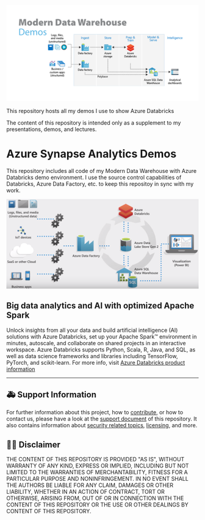 ![Modern Data Warehouse Demos](docs/images/banner.png)

This repository hosts all my demos I use to show Azure Databricks

The content of this repository is intended only as a supplement to my presentations, demos, and lectures.

#  Azure Synapse Analytics Demos
This repository includes all code of my Modern Data Warehouse with Azure Databricks demo environment. I use the source control capabilities of Databricks, Azure Data Factory, etc. to keep this repositoy in sync with my work.

![Modern Data Warehouse Architecture](docs/images/mdwh-architecture.png)

## Big data analytics and AI with optimized Apache Spark
Unlock insights from all your data and build artificial intelligence (AI) solutions with Azure Databricks, set up your Apache Spark™ environment in minutes, autoscale, and collaborate on shared projects in an interactive workspace. Azure Databricks supports Python, Scala, R, Java, and SQL, as well as data science frameworks and libraries including TensorFlow, PyTorch, and scikit-learn.
For more info, visit [Azure Databricks product information](https://azure.microsoft.com/en-us/services/databricks/)

---

## :ambulance: Support Information

For further information about this project, how to [contribute](CONTRIBUTING.md), or how to contact us, please have a look at the [support document](SUPPORT.md) of this repository. It also contains information about [security related topics](SECURITY.md), [licensing](LICENSE.md), and more.  

## :man_judge: Disclaimer

THE CONTENT OF THIS REPOSITORY IS PROVIDED "AS IS", WITHOUT WARRANTY OF ANY KIND, EXPRESS OR IMPLIED, INCLUDING BUT NOT LIMITED TO THE WARRANTIES OF MERCHANTABILITY, FITNESS FOR A PARTICULAR PURPOSE AND NONINFRINGEMENT. IN NO EVENT SHALL THE AUTHORS BE LIABLE FOR ANY CLAIM, DAMAGES OR OTHER LIABILITY, WHETHER IN AN ACTION OF CONTRACT, TORT OR OTHERWISE, ARISING FROM, OUT OF OR IN CONNECTION WITH THE CONTENT OF THIS REPOSITORY OR THE USE OR OTHER DEALINGS BY CONTENT OF THIS REPOSITORY.